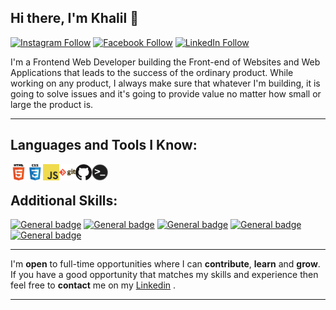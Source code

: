 ## Hi there, I'm Khalil 👋

<!-- [![Website](https://img.shields.io/website?label=rammaheshwari.com&style=for-the-badge&url=https%3A%2F%2Fcodestackr.com)](https://rammaheshwari.com) -->
[![Instagram Follow](https://img.shields.io/badge/Instagram-E4405F?style=for-the-badge&logo=instagram&logoColor=white)](https://www.instagram.com/khalil_hamidani/)
[![Facebook Follow](https://img.shields.io/badge/Facebook-1877F2?style=for-the-badge&logo=facebook&logoColor=white)](https://www.facebook.com/khlilhamidani)
[![LinkedIn Follow](https://img.shields.io/badge/LinkedIn-0077B5?style=for-the-badge&logo=linkedin&logoColor=white)](https://www.linkedin.com/in/khalil-hamidani-b77a94217/)

I'm a Frontend Web Developer building the Front-end of Websites and Web Applications that leads to the success of the ordinary product. 
While working on any product, I always make sure that whatever I'm building, it is going to solve issues and it's going to provide value 
no matter how small or large the product is.

---
## **Languages and Tools I Know**:

<img align="left" alt="HTML5" width="26px" src="https://raw.githubusercontent.com/github/explore/80688e429a7d4ef2fca1e82350fe8e3517d3494d/topics/html/html.png" />
<img align="left" alt="CSS3" width="26px" src="https://raw.githubusercontent.com/github/explore/80688e429a7d4ef2fca1e82350fe8e3517d3494d/topics/css/css.png" /> 
<img align="left" alt="JavaScript" width="26px" src="https://raw.githubusercontent.com/github/explore/80688e429a7d4ef2fca1e82350fe8e3517d3494d/topics/javascript/javascript.png" /> 
<!-- <img align="left" alt="React" width="26px" src="https://raw.githubusercontent.com/github/explore/80688e429a7d4ef2fca1e82350fe8e3517d3494d/topics/react/react.png" />  -->
<img align="left" alt="Git" width="26px" src="https://raw.githubusercontent.com/github/explore/80688e429a7d4ef2fca1e82350fe8e3517d3494d/topics/git/git.png" />
<img align="left" alt="GitHub" width="26px" src="https://raw.githubusercontent.com/github/explore/78df643247d429f6cc873026c0622819ad797942/topics/github/github.png" />
<img align="left" alt="Terminal" width="26px" src="https://raw.githubusercontent.com/github/explore/80688e429a7d4ef2fca1e82350fe8e3517d3494d/topics/terminal/terminal.png" />
<br />

## **Additional Skills**:
 [![General badge](https://img.shields.io/badge/C-00599C?style=for-the-badge&logo=c&logoColor=white)]([https://www.cprogramming.com](https://www.youtube.com/watch?v=8ybW48rKBME))
 [![General badge](https://img.shields.io/badge/Python-3776AB?style=for-the-badge&logo=python&logoColor=white)](https://www.youtube.com/watch?v=8ybW48rKBME)
 [![General badge](https://img.shields.io/badge/Java-ED8B00?style=for-the-badge&logo=java&logoColor=white)](https://www.youtube.com/watch?v=8ybW48rKBME)
 [![General badge](https://img.shields.io/badge/Windows-0078D6?style=for-the-badge&logo=windows&logoColor=white)](https://www.youtube.com/watch?v=8ybW48rKBME)
 [![General badge](https://img.shields.io/badge/Linux-FCC624?style=for-the-badge&logo=linux&logoColor=black)](https://www.youtube.com/watch?v=8ybW48rKBME)
<br />

---
<!-- Feel free to visit my website **[]()** to explore some of my recent **projects** and find more about me. -->
I'm **open** to full-time opportunities where I can **contribute**, **learn** and **grow**. If you have a good opportunity that matches my skills and experience 
then feel free to **contact** me on my [Linkedin](https://www.linkedin.com/in/khalil-hamidani) .

---

